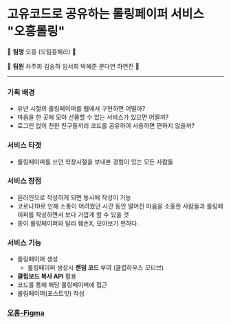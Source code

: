 # 고유코드로 공유하는 롤링페이퍼 서비스 "오흥롤링"

🦁 **팀명** 오흥 (오팀흥해라) 🦁

🦁 **팀원** 차주희 김송하 임서희 박혜준 문다연 하연진 🦁

---

### 기획 배경

- 유년 시절의 롤링페이퍼를 웹에서 구현하면 어떨까?
- 마음을 한 곳에 모아 선물할 수 있는 서비스가 있으면 어떨까?
- 로그인 없이 친한 친구들끼리 코드를 공유하여 사용하면 편하지 않을까?

### 서비스 타겟

- 롤링페이퍼를 쓰던 학창시절을 보내본 경험이 있는 모든 사람들

### 서비스 장점

- 온라인으로 작성하게 되면 동시에 작성이 가능
- 코로나19로 인해 소통이 어려웠던 시간 동안 멀어진 마음을 소중한 사람들과 롤링페이퍼를 작성하면서 보다 가깝게 할 수 있을 것
- 종이 롤링페이퍼와 달리 훼손X, 모아보기 편하다.

### 서비스 기능

- 롤링페이퍼 생성
    - 롤링페이퍼 생성시 **랜덤 코드** 부여 (클럽하우스 모티브)
- **클립보드 복사 API** 활용
- 코드를 통해 해당 롤링페이퍼에 접근
- 롤링페이퍼(포스트잇) 작성

### [오흥-Figma](https://www.figma.com/file/c26ZmZPzHXsRQJgcC8444v/4%ED%98%B8%EC%84%A0-%ED%95%B4%EC%BB%A4%ED%86%A4?node-id=0%3A1)
